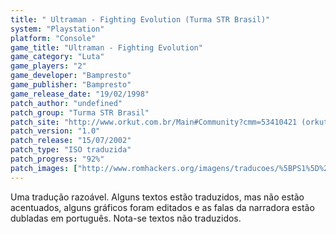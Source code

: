 ```yaml
---
title: " Ultraman - Fighting Evolution (Turma STR Brasil)"
system: "Playstation"
platform: "Console"
game_title: "Ultraman - Fighting Evolution"
game_category: "Luta"
game_players: "2"
game_developer: "Bampresto"
game_publisher: "Bampresto"
game_release_date: "19/02/1998"
patch_author: "undefined"
patch_group: "Turma STR Brasil"
patch_site: "http://www.orkut.com.br/Main#Community?cmm=53410421 (orkut)"
patch_version: "1.0"
patch_release: "15/07/2002"
patch_type: "ISO traduzida"
patch_progress: "92%"
patch_images: ["http://www.romhackers.org/imagens/traducoes/%5BPS1%5D%20Ultraman%20-%20Fighting%20Evolution%20-%20Turma%20STR%20Brasil%20-%201.jpg","http://www.romhackers.org/imagens/traducoes/%5BPS1%5D%20Ultraman%20-%20Fighting%20Evolution%20-%20Turma%20STR%20Brasil%20-%202.jpg","http://www.romhackers.org/imagens/traducoes/%5BPS1%5D%20Ultraman%20-%20Fighting%20Evolution%20-%20Turma%20STR%20Brasil%20-%203.jpg"]
---
```

Uma tradução razoável. Alguns textos estão traduzidos, mas não estão acentuados, alguns gráficos foram editados e as falas da narradora estão dubladas em português. Nota-se textos não traduzidos.